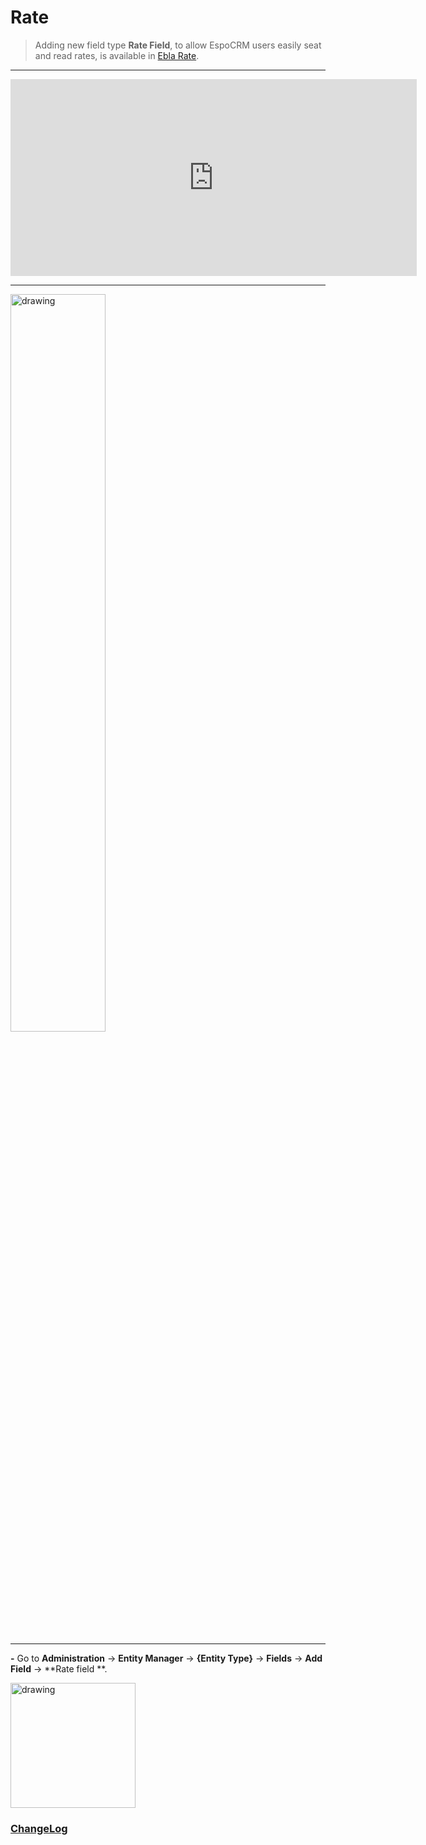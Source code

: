 # Rate <a href="https://www.eblasoft.com.tr/espocrm-extension-page/espocrm-rate-field" target="_blank" id="ext-version" data-id="63495a03a877d5a9a"></a>

> Adding new field type **Rate Field**, to allow EspoCRM users easily seat and read rates,
> is available in [Ebla Rate](https://www.eblasoft.com.tr/espocrm-extension-page/espocrm-rate-field).

---

<iframe width="650" height="315" src="https://www.youtube.com/embed/C505B7OBZmM" frameborder="0" allow="accelerometer; autoplay; clipboard-write; encrypted-media; gyroscope; picture-in-picture" allowfullscreen></iframe>

---
<img src="https://eblasoft.github.io/documentation/_static/images/extensions/rate/rate.png" alt="drawing" style="width:55%;"/>

---

**-** Go to **Administration** -> **Entity Manager** -> **{Entity Type}** -> **Fields** -> **Add Field** -> **Rate field
**.

<img src="https://eblasoft.github.io/documentation/_static/images/extensions/rate/rate-op.png" alt="drawing" style="width:200px;"/>

<br>

### <font color=gray> [ChangeLog](changelog.md) </font>